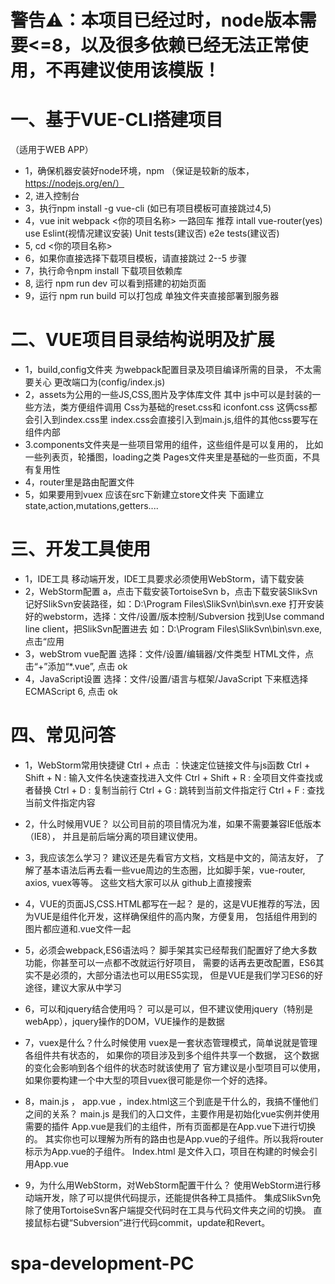 # 警告⚠️：本项目已经过时，node版本需要<=8，以及很多依赖已经无法正常使用，不再建议使用该模版！
# 一、基于VUE-CLI搭建项目
（适用于WEB APP）
  * 1，确保机器安装好node环境，npm （保证是较新的版本，https://nodejs.org/en/）
  * 2, 进入控制台
  * 3，执行npm install -g vue-cli (如已有项目模板可直接跳过4,5)
  * 4，vue init webpack <你的项目名称> 一路回车
      推荐 intall vue-router(yes)  use Eslint(视情况建议安装)
      Unit tests(建议否)  e2e tests(建议否)
  * 5, cd  <你的项目名称>
  * 6，如果你直接选择下载项目模板，请直接跳过 2--5 步骤
  * 7，执行命令npm install 下载项目依赖库
  * 8, 运行 npm run dev 可以看到搭建的初始页面
  * 9，运行 npm run build 可以打包成 单独文件夹直接部署到服务器

# 二、VUE项目目录结构说明及扩展
  * 1，build,config文件夹 为webpack配置目录及项目编译所需的目录，
     不太需要关心 更改端口为(config/index.js)
  * 2，assets为公用的一些JS,CSS,图片及字体库文件
     其中 js中可以是封装的一些方法，类方便组件调用
     Css为基础的reset.css和 iconfont.css 这俩css都会引入到index.css里
     index.css会直接引入到main.js,组件的其他css要写在组件内部
  * 3.components文件夹是一些项目常用的组件，这些组件是可以复用的，
     比如一些列表页，轮播图，loading之类
     Pages文件夹里是基础的一些页面，不具有复用性
  * 4，router里是路由配置文件
  * 5，如果要用到vuex 应该在src下新建立store文件夹
     下面建立state,action,mutations,getters....

# 三、开发工具使用
  * 1，IDE工具
     移动端开发，IDE工具要求必须使用WebStorm，请下载安装
  * 2，WebStorm配置
     a，点击下载安装TortoiseSvn
     b，点击下载安装SlikSvn
     记好SlikSvn安装路径，如：D:\Program Files\SlikSvn\bin\svn.exe
     打开安装好的webstorm，选择：文件/设置/版本控制/Subversion
     找到Use command line client，把SlikSvn配置进去
     如：D:\Program Files\SlikSvn\bin\svn.exe, 点击“应用
  * 3，webStrom vue配置
     选择：文件/设置/编辑器/文件类型
     HTML文件，点击“+”添加“*.vue”, 点击 ok
  * 4，JavaScript设置
     选择：文件/设置/语言与框架/JavaScript
     下来框选择ECMAScript 6, 点击 ok

# 四、常见问答
  * 1，WebStorm常用快捷键
     Ctrl + 点击 ：快速定位链接文件与js函数
     Ctrl + Shift + N  :   输入文件名快速查找进入文件
     Ctrl + Shift + R  :   全项目文件查找或者替换
     Ctrl + D  :   复制当前行
     Ctrl + G  :   跳转到当前文件指定行
     Ctrl + F  :   查找当前文件指定内容
  * 2，什么时候用VUE？
     以公司目前的项目情况为准，如果不需要兼容IE低版本（IE8），
     并且是前后端分离的项目建议使用。

  * 3，我应该怎么学习？
     建议还是先看官方文档，文档是中文的，简洁友好，
     了解了基本语法后再去看一些vue周边的生态圈，比如脚手架，vue-router, axios,   vuex等等。
     这些文档大家可以从 github上直接搜索

  * 4，VUE的页面JS,CSS.HTML都写在一起？
     是的，这是VUE推荐的写法，因为VUE是组件化开发，这样确保组件的高内聚，方便复用，
     包括组件用到的图片都应道和.vue文件一起

  * 5，必须会webpack,ES6语法吗？
     脚手架其实已经帮我们配置好了绝大多数功能，你甚至可以一点都不改就运行好项目，
     需要的话再去更改配置，ES6其实不是必须的，大部分语法也可以用ES5实现，
     但是VUE是我们学习ES6的好途径，建议大家从中学习

  * 6，可以和jquery结合使用吗？
     可以是可以，但不建议使用jquery（特别是webApp），jquery操作的DOM，VUE操作的是数据

  * 7，vuex是什么？什么时候使用
     vuex是一套状态管理模式，简单说就是管理各组件共有状态的，
     如果你的项目涉及到多个组件共享一个数据，
     这个数据的变化会影响到各个组件的状态时就该使用了
     官方建议是小型项目可以使用，
     如果你要构建一个中大型的项目vuex很可能是你一个好的选择。

  * 8，main.js ， app.vue ，index.html这三个到底是干什么的，我搞不懂他们之间的关系？
     main.js 是我们的入口文件，主要作用是初始化vue实例并使用需要的插件
     App.vue是我们的主组件，所有页面都是在App.vue下进行切换的。
       其实你也可以理解为所有的路由也是App.vue的子组件。所以我将router标示为App.vue的子组件。
     Index.html 是文件入口，项目在构建的时候会引用App.vue

  * 9，为什么用WebStorm，对WebStorm配置干什么？
     使用WebStorm进行移动端开发，除了可以提供代码提示，还能提供各种工具插件。
     集成SlikSvn免除了使用TortoiseSvn客户端提交代码时在工具与代码文件夹之间的切换。
     直接鼠标右键“Subversion”进行代码commit，update和Revert。

# spa-development-PC
